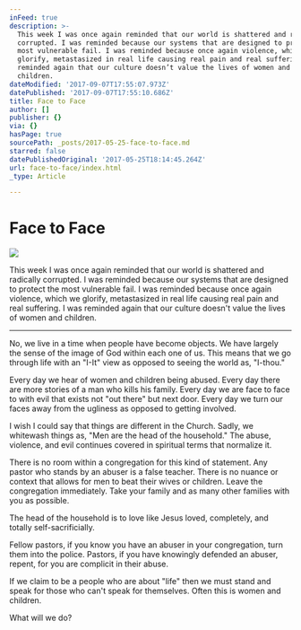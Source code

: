 ```yaml
---
inFeed: true
description: >-
  This week I was once again reminded that our world is shattered and radically
  corrupted. I was reminded because our systems that are designed to protect the
  most vulnerable fail. I was reminded because once again violence, which we
  glorify, metastasized in real life causing real pain and real suffering. I was
  reminded again that our culture doesn’t value the lives of women and
  children. 
dateModified: '2017-09-07T17:55:07.973Z'
datePublished: '2017-09-07T17:55:10.686Z'
title: Face to Face
author: []
publisher: {}
via: {}
hasPage: true
sourcePath: _posts/2017-05-25-face-to-face.md
starred: false
datePublishedOriginal: '2017-05-25T18:14:45.264Z'
url: face-to-face/index.html
_type: Article

---
```

# Face to Face
![](https://the-grid-user-content.s3-us-west-2.amazonaws.com/9ba97086-ed0a-4f3d-98bf-272409b9eb3f.jpg)

This week I was once again reminded that our world is shattered and radically corrupted. I was reminded because our systems that are designed to protect the most vulnerable fail. I was reminded because once again violence, which we glorify, metastasized in real life causing real pain and real suffering. I was reminded again that our culture doesn't value the lives of women and children. 

---

No, we live in a time when people have become objects. We have largely the sense of the image of God within each one of us. This means that we go through life with an "I-It" view as opposed to seeing the world as, "I-thou." 

Every day we hear of women and children being abused. Every day there are more stories of a man who kills his family. Every day we are face to face to with evil that exists not "out there" but next door. Every day we turn our faces away from the ugliness as opposed to getting involved. 

I wish I could say that things are different in the Church. Sadly, we whitewash things as, "Men are the head of the household." The abuse, violence, and evil continues covered in spiritual terms that normalize it. 

There is no room within a congregation for this kind of statement. Any pastor who stands by an abuser is a false teacher. There is no nuance or context that allows for men to beat their wives or children. Leave the congregation immediately. Take your family and as many other families with you as possible.

The head of the household is to love like Jesus loved, completely, and totally self-sacrificially. 

Fellow pastors, if you know you have an abuser in your congregation, turn them into the police. Pastors, if you have knowingly defended an abuser, repent, for you are complicit in their abuse. 

If we claim to be a people who are about "life" then we must stand and speak for those who can't speak for themselves. Often this is women and children.

What will we do?